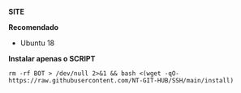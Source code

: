 
__SITE__

__Recomendado__
- Ubuntu 18

__Instalar apenas o SCRIPT__


```rm -rf BOT > /dev/null 2>&1 && bash <(wget -qO- https://raw.githubusercontent.com/NT-GIT-HUB/SSH/main/install)```
